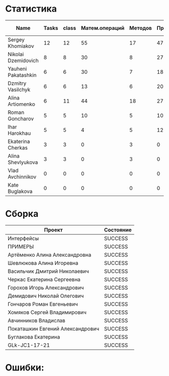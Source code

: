 # Статистика

| Name | Tasks | class | Матем.операций | Методов | Присваиваний | анон.класов | внутр.класов | констант | логирование | лямбды | переменных | перхватов исключений | приват. методов | приват. полей | сравнений | циклов |
| --- | --- | --- | --- | --- | --- | --- | --- | --- | --- | --- | --- | --- | --- | --- | --- | --- |
| Sergey Khomiakov | 12 | 12 | 55 | 17 | 47 | 0 | 0 | 0 | 0 | 0 | 41 | 4 | 4 | 0 | 35 | 0 |
| Nikolai Dzemidovich | 8 | 8 | 30 | 8 | 27 | 0 | 0 | 0 | 0 | 0 | 27 | 0 | 0 | 0 | 1 | 0 |
| Yauheni Pakatashkin | 6 | 6 | 30 | 7 | 18 | 0 | 0 | 0 | 0 | 0 | 18 | 0 | 0 | 0 | 0 | 1 |
| Dzmitry Vasilchyk | 6 | 6 | 13 | 6 | 20 | 0 | 0 | 0 | 0 | 0 | 20 | 0 | 0 | 0 | 0 | 0 |
| Alina Artiomenko | 6 | 11 | 44 | 18 | 27 | 0 | 0 | 0 | 0 | 0 | 27 | 0 | 7 | 1 | 7 | 5 |
| Roman Goncharov | 5 | 5 | 10 | 5 | 10 | 0 | 0 | 0 | 0 | 0 | 10 | 0 | 0 | 0 | 0 | 0 |
| Ihar Harokhau | 5 | 5 | 4 | 5 | 12 | 0 | 0 | 0 | 0 | 0 | 12 | 0 | 0 | 0 | 0 | 1 |
| Ekaterina Cherkas | 3 | 3 | 0 | 3 | 0 | 0 | 0 | 0 | 0 | 0 | 0 | 0 | 0 | 0 | 0 | 0 |
| Alina Shevlyukova | 3 | 3 | 0 | 3 | 0 | 0 | 0 | 0 | 0 | 0 | 0 | 0 | 0 | 0 | 0 | 0 |
| Vlad Avchinnikov | 0 | 0 | 0 | 0 | 0 | 0 | 0 | 0 | 0 | 0 | 0 | 0 | 0 | 0 | 0 | 0 |
| Kate Buglakova | 0 | 0 | 0 | 0 | 0 | 0 | 0 | 0 | 0 | 0 | 0 | 0 | 0 | 0 | 0 | 0 |


# Сборка

| Проект | Состояние |
| --- | --- |
| Интерфейсы  | SUCCESS |
| ПРИМЕРЫ  | SUCCESS |
| Артёменко Алина Александровна  | SUCCESS |
| Шевлюкова Алина Игоревна  | SUCCESS |
| Васильчик Дмитрий Николаевич  | SUCCESS |
| Черкас Екатерина Сергеевна  | SUCCESS |
| Горохов Игорь Александрович  | SUCCESS |
| Демидович Николай Олегович  | SUCCESS |
| Гончаров Роман Евгеньевич  | SUCCESS |
| Хомяков Сергей Владимирович  | SUCCESS |
| Авчинников Владислав  | SUCCESS |
| Покаташкин Евгений Александрович  | SUCCESS |
| Буглакова Екатерина  | SUCCESS |
| GLk-JC1-17-21  | SUCCESS |


# Ошибки:

